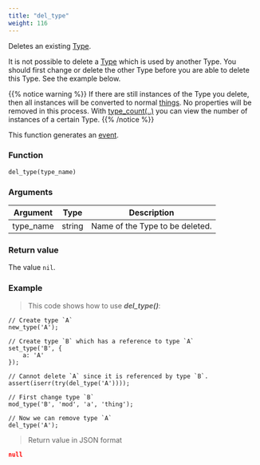 ```yaml
---
title: "del_type"
weight: 116
---
```


Deletes an existing [Type](../../data-types/type).

It is not possible to delete a [Type](../../data-types/type) which is used by another
Type. You should first change or delete the other Type before you are able to delete this Type.
See the example below.

{{% notice warning %}}
If there are still instances of the Type you delete, then all instances will be
converted to normal [things](../../data-types/thing). No properties will be removed
in this process. With [type_count(..)](../type_count)
you can view the number of instances of a certain Type.
{{% /notice %}}

This function generates an [event](../../overview/events).

### Function

`del_type(type_name)`

### Arguments

Argument | Type | Description
-------- | ---- | -----------
type_name | string | Name of the Type to be deleted.

### Return value

The value `nil`.

### Example

> This code shows how to use ***del_type()***:

```thingsdb,json_response
// Create type `A`
new_type('A');

// Create type `B` which has a reference to type `A`
set_type('B', {
    a: 'A'
});

// Cannot delete `A` since it is referenced by type `B`.
assert(iserr(try(del_type('A'))));

// First change type `B`
mod_type('B', 'mod', 'a', 'thing');

// Now we can remove type `A`
del_type('A');
```

> Return value in JSON format

```json
null
```

